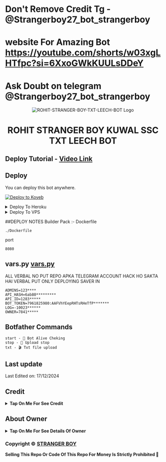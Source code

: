 # Don't Remove Credit Tg - @Strangerboy27_bot_strangerboy
# website For Amazing Bot https://youtube.com/shorts/w03xgLHTfpc?si=6XxoGWkKUULsDDeY
# Ask Doubt on telegram @Strangerboy27_bot_strangerboy

<p align="center">
  <img src="https://https://envs.sh/vif.jpg" alt="ROHIT-STRANGER-BOY-TXT-LEECH-BOT Logo">
</p>
<h1 align="center">
  ROHIT STRANGER BOY KUWAL SSC TXT LEECH BOT
</h1>

## Deploy Tutorial - [Video Link](https://youtube.com/shorts/QoKf-x-dMis?si=rqqzx5sCCGgcS6FX)

## Deploy
You can deploy this bot anywhere.


<a target="_blank" href="https://app.koyeb.com/deploy?type=git&repository=github.com/Strangerboy/text-leech-kanha&branch=master&name=text-leech-kanha"><img alt="Deploy to Koyeb" src="https://binbashbanana.github.io/deploy-buttons/buttons/remade/koyeb.svg"></a>


<details><summary>Deploy To Heroku</summary>
<p>
<br>
<a href="https://heroku.com/deploy?template=https://github.com/Strangerboy/text-leech-kanha01">
  <img src="https://www.herokucdn.com/deploy/button.svg" alt="Deploy">
</a>
</p>
</details>

<details><summary>Deploy To VPS</summary>
<p>
<pre>
git clone https://github.com/LazyDeveloperr/LazyPrincess
# Install Packages
pip3 install -U -r requirements.txt
Edit info.py with variables as given below then run bot
python3 bot.py
</pre>
</p>
</details>


##DEPLOY NOTES 
Builder Pack :- 
Dockerfile
```
./Dockerfile
```

port
```
8080
```

## vars.py [vars.py](https://github.com/Strangerboy/VJ-Txt-Leech-Bot1/blob/main/modules/vars.py)

ALL VERBAL NO PUT REPO APKA TELEGRAM ACCOUNT HACK HO SAKTA HAI 
VERBAL PUT ONLY DEPLOYING SAVER IN 

```
ADMINS=123****
API_HASH=6ab80*********
API_ID=1283*****
BOT_TOKEN=7961825980:AAFVhYEepRHTsRHeTfP*******
LOG=-10023******
OWNER=7841*****

```

## Botfather Commands
```
start - 🦋 Bot Alive Cheking
stop - 🛑 Upload stop
txt - 🎬 Txt file upload
```


## Last update 

Last Edited on: 17/12/2024


## Credit

<b><details><summary>Tap On Me For See Credit</summary>

💝 Credit Goes To [SONIC KUWAL UPDATE KANHA](https://t.me/SONICKUWALUPDATEKANHA) So Don't Forgot To Give Credit

💖 And Thank You So Much To All Who Help In This Journey 💕

Copyright ©️ [ROHIT STRANGER BOY ](https://telegram.me@SONICKUWALSSCBOT)

</b>
</details>

## About Owner 

<b><details><summary>Tap On Me For See Details Of Owner</summary>

- WEBSITE LINK: [STRANGER BOY](https://youtube.com/shorts/DdLtyRgxX-k?si=nYydu6u4Bmcz_owJ)
- Telegram Channel : [STRANGER BOY](https://t.me/+OI2yHhvzFSkzNWZl)
- Contact Link : [STRANGER BOY](https://t.me/Strangerboy27_bot_strangerboy)
- CONTENT ME Link : [CONTENT ME](https://t.me/Strangerboy27_bot_strangerboy)

</b>
</details>


### Copyright ©️ [STRANGER BOY](https://t.me/Strangerboy27_bot_strangerboy)

<b>Selling This Repo Or Code Of This Repo For Money Is Strictly Prohibited 🚫</b>

